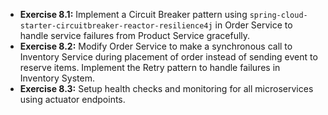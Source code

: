 * **Exercise 8.1:** Implement a Circuit Breaker pattern using `spring-cloud-starter-circuitbreaker-reactor-resilience4j` in Order Service to handle service failures from Product Service gracefully.
* **Exercise 8.2:** Modify Order Service to make a synchronous call to Inventory Service during placement of order instead of sending event to reserve items. Implement the Retry pattern to handle failures in Inventory System.
* **Exercise 8.3:** Setup health checks and monitoring for all microservices using actuator endpoints.